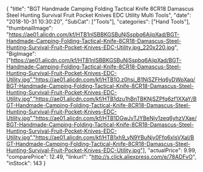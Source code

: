 {
	"title": "BGT Handmade Camping Folding Tactical Knife 8CR18   Damascus Steel Hunting Survival Fruit Pocket Knives EDC Utility Multi Tools",
	"date": "2018-10-31 10:30:20",
	"SubCat": ["Tools"],
	"categories": ["Hand Tools"],
	"thumbnailImage": "https://ae01.alicdn.com/kf/HTB1nlSBBKGSBuNjSspbq6AiipXad/BGT-Handmade-Camping-Folding-Tactical-Knife-8CR18-Damascus-Steel-Hunting-Survival-Fruit-Pocket-Knives-EDC-Utility.jpg_220x220.jpg",
	"BigImage": ["https://ae01.alicdn.com/kf/HTB1nlSBBKGSBuNjSspbq6AiipXad/BGT-Handmade-Camping-Folding-Tactical-Knife-8CR18-Damascus-Steel-Hunting-Survival-Fruit-Pocket-Knives-EDC-Utility.jpg","https://ae01.alicdn.com/kf/HTB1O.z0hsj_B1NjSZFHq6yDWpXaq/BGT-Handmade-Camping-Folding-Tactical-Knife-8CR18-Damascus-Steel-Hunting-Survival-Fruit-Pocket-Knives-EDC-Utility.jpg","https://ae01.alicdn.com/kf/HTB1dzu1hBnTBKNjSZPfq6zf1XXaY/BGT-Handmade-Camping-Folding-Tactical-Knife-8CR18-Damascus-Steel-Hunting-Survival-Fruit-Pocket-Knives-EDC-Utility.jpg","https://ae01.alicdn.com/kf/HTB1DGwJvTJYBeNjy1zeq6yhzVXae/BGT-Handmade-Camping-Folding-Tactical-Knife-8CR18-Damascus-Steel-Hunting-Survival-Fruit-Pocket-Knives-EDC-Utility.jpg","https://ae01.alicdn.com/kf/HTB1xh9_vN9YBuNjy0Ffq6xIsVXaI/BGT-Handmade-Camping-Folding-Tactical-Knife-8CR18-Damascus-Steel-Hunting-Survival-Fruit-Pocket-Knives-EDC-Utility.jpg"],
	"actualPrice": 9.99,
	"comparePrice": 12.49,
	"linkurl": "http://s.click.aliexpress.com/e/78ADFvO",
	"inStock": 143
}
